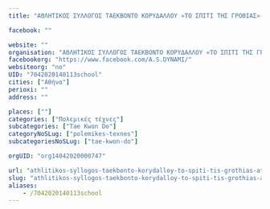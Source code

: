 ```yaml
---
title: "ΑΘΛΗΤΙΚΟΣ ΣΥΛΛΟΓΟΣ ΤΑΕΚΒΟΝΤΟ ΚΟΡΥΔΑΛΛΟΥ «ΤΟ ΣΠΙΤΙ ΤΗΣ ΓΡΟΘΙΑΣ»-Αθήνα-Tae Kwon Do"

facebook: ""

website: ""
organisation: "ΑΘΛΗΤΙΚΟΣ ΣΥΛΛΟΓΟΣ ΤΑΕΚΒΟΝΤΟ ΚΟΡΥΔΑΛΛΟΥ «ΤΟ ΣΠΙΤΙ ΤΗΣ ΓΡΟΘΙΑΣ»"
facebookorg: "https://www.facebook.com/A.S.DYNAMI/"
websiteorg: "no"
UID: "7042020140113school"
cities: ["Αθήνα"]
perioxi: ""
address: ""

places: [""]
categories: ["Πολεμικές τέχνες"]
subcategories: ["Tae Kwon Do"]
categoryNoSLug: ["polemikes-texnes"]
subcategoriesNoSLug: ["tae-kwon-do"]

orgUID: "org14042020000747"

url: "athlitikos-syllogos-taekbonto-korydalloy-to-spiti-tis-grothias-athina-tae-kwon-do/athina"
slug: "athlitikos-syllogos-taekbonto-korydalloy-to-spiti-tis-grothias-athina-tae-kwon-do"
aliases:
    - /7042020140113school
---
```






